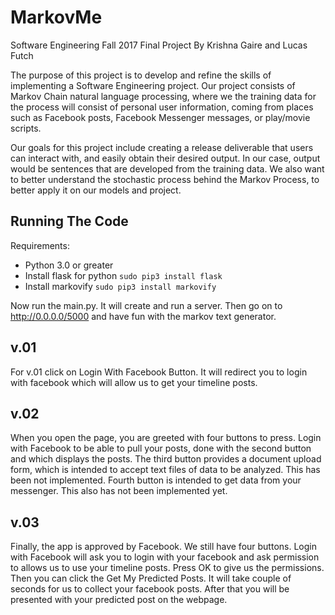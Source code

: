 # MarkovMe
Software Engineering Fall 2017 Final Project
By Krishna Gaire and Lucas Futch

The purpose of this project is to develop and refine the skills of implementing a Software Engineering project. Our project consists of Markov Chain natural language processing, where we the training data for the process will consist of personal user information, coming from places such as Facebook posts, Facebook Messenger messages, or play/movie scripts.  

Our goals for this project include creating a release deliverable that users can interact with, and easily obtain their desired output. In our case, output would be sentences that are developed from the training data. We also want to better understand the stochastic process behind the Markov Process, to better apply it on our models and project.

## Running The Code

Requirements:
  * Python 3.0 or greater  
  * Install flask for  python `sudo pip3 install flask`
  * Install markovify `sudo pip3 install markovify`

Now run the main.py. It will create and run a server. Then go on to http://0.0.0.0/5000 and have fun with the markov text generator. 

## v.01
For v.01 click on Login With Facebook Button. It will redirect you to login with facebook which will allow us to get your timeline posts. 

## v.02
When you open the page, you are greeted with four buttons to press. Login with Facebook to be able to pull your posts, done with the second button and which displays the posts. The third button provides a document upload form, which is intended to accept text files of data to be analyzed. This has been not implemented. Fourth button is intended to get data from your messenger. This also has not been implemented yet. 

## v.03

Finally, the app is approved by Facebook. We still have four buttons. Login with Facebook will ask you to login with your facebook and ask permission to allows us to use your timeline posts. Press OK to give us the permissions. Then you can click the Get My Predicted Posts. It will take couple of seconds for us to collect your facebook posts. After that you will be presented with your predicted post on the webpage. 

